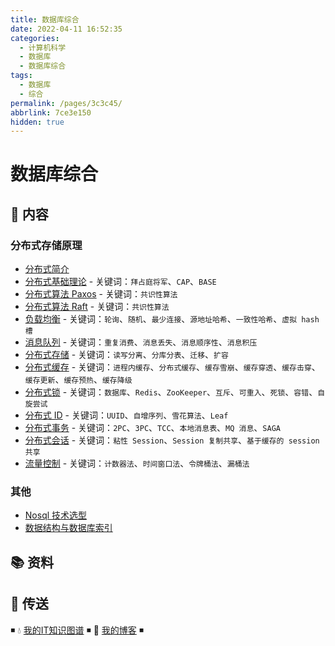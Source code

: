 ```yaml
---
title: 数据库综合
date: 2022-04-11 16:52:35
categories:
  - 计算机科学
  - 数据库
  - 数据库综合
tags:
  - 数据库
  - 综合
permalink: /pages/3c3c45/
abbrlink: 7ce3e150
hidden: true
---
```


# 数据库综合

## 📖 内容

### 分布式存储原理

- [分布式简介](https://dunwu.github.io/design/distributed/分布式简介.html)
- [分布式基础理论](https://dunwu.github.io/design/distributed/分布式理论.html) - 关键词：`拜占庭将军`、`CAP`、`BASE`
- [分布式算法 Paxos](https://dunwu.github.io/design/distributed/分布式算法Paxos.html) - 关键词：`共识性算法`
- [分布式算法 Raft](https://dunwu.github.io/design/distributed/分布式算法Raft.html) - 关键词：`共识性算法`
- [负载均衡](https://dunwu.github.io/design/distributed/负载均衡.html) - 关键词：`轮询`、`随机`、`最少连接`、`源地址哈希`、`一致性哈希`、`虚拟 hash 槽`
- [消息队列](https://dunwu.github.io/design/distributed/消息队列.html) - 关键词：`重复消费`、`消息丢失`、`消息顺序性`、`消息积压`
- [分布式存储](https://dunwu.github.io/design/distributed/分布式存储.html) - 关键词：`读写分离`、`分库分表`、`迁移`、`扩容`
- [分布式缓存](https://dunwu.github.io/design/distributed/分布式缓存.html) - 关键词：`进程内缓存`、`分布式缓存`、`缓存雪崩`、`缓存穿透`、`缓存击穿`、`缓存更新`、`缓存预热`、`缓存降级`
- [分布式锁](https://dunwu.github.io/design/distributed/分布式锁.html) - 关键词：`数据库`、`Redis`、`ZooKeeper`、`互斥`、`可重入`、`死锁`、`容错`、`自旋尝试`
- [分布式 ID](https://dunwu.github.io/design/distributed/分布式ID.html) - 关键词：`UUID`、`自增序列`、`雪花算法`、`Leaf`
- [分布式事务](https://dunwu.github.io/design/distributed/分布式事务.html) - 关键词：`2PC`、`3PC`、`TCC`、`本地消息表`、`MQ 消息`、`SAGA`
- [分布式会话](https://dunwu.github.io/design/distributed/分布式会话.html) - 关键词：`粘性 Session`、`Session 复制共享`、`基于缓存的 session 共享`
- [流量控制](https://dunwu.github.io/design/distributed/流量控制.html) - 关键词：`计数器法`、`时间窗口法`、`令牌桶法`、`漏桶法`

### 其他

- [Nosql 技术选型](01.Nosql技术选型.md)
- [数据结构与数据库索引](02.数据结构与数据库索引.md)

## 📚 资料

## 🚪 传送

◾ 💧 [我的IT知识图谱](https://dunwu.github.io/waterdrop/) ◾ 🎯 [我的博客](https://dunwu.github.io/blog/) ◾
